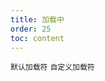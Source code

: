 ```yaml
---
title: 加载中
order: 25
toc: content
---
```


<code src='../examples/DefaultLoading.tsx' description='设置`loading`开启加载状态'>默认加载符</code> <code src='../examples/Loading.tsx'>自定义加载符</code>

